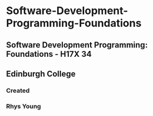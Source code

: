 # Software-Development-Programming-Foundations
## Software Development Programming: Foundations - H17X 34
## Edinburgh College
### Created 
### Rhys Young
